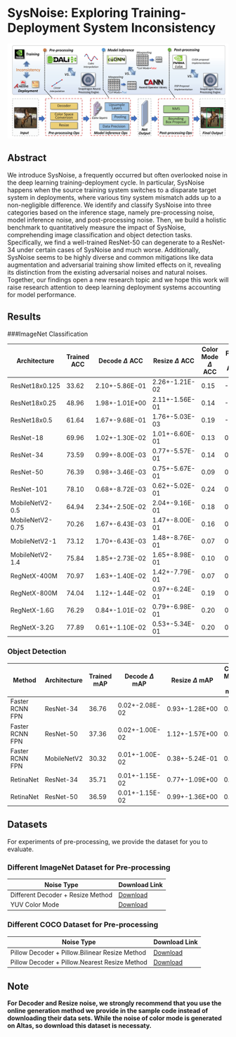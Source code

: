 # SysNoise: Exploring Training-Deployment System Inconsistency


<p align="center"><img src="system_overview.png" width="700">


## Abstract
We introduce SysNoise, a frequently occurred but often overlooked noise in the deep learning training-deployment cycle. In particular, SysNoise happens when the source training system switches to a disparate target system in deployments, where various tiny system mismatch adds up to a non-negligible difference. We identify and classify SysNoise into three categories based on the inference stage, namely pre-processing noise, model inference noise, and post-processing noise. Then, we build a holistic benchmark to quantitatively measure the impact of SysNoise, comprehending image classification and object detection tasks. Specifically, we find a well-trained ResNet-50 can degenerate to a ResNet-34 under certain cases of SysNoise and much worse. Additionally, SysNoise seems to be highly diverse and common mitigations like data augmentation and adversarial training show limited effects on it, revealing its distinction from the existing adversarial noises and natural noises. Together, our findings open a new research topic and we hope this work will raise research attention to deep learning deployment systems accounting for model performance.

## Results 

###ImageNet Classification

|Architecture| Trained ACC | Decode $\Delta$ ACC  | Resize $\Delta$ ACC | Color Mode $\Delta$ ACC | FP16 $\Delta$ ACC | Int8 $\Delta$ ACC | Ceil Mode $\Delta$ ACC |
|------------|------------|------------|------------|------------|------------|------------|------------|
|ResNet18x0.125 | 33.62 | 2.10+-5.86E-01 | 2.26+-1.21E-02 | 0.15  | -0.01 | 1.16  | 2.97 |
|ResNet18x0.25 | 48.96  | 1.98+-1.01E+00  | 2.11+-1.56E-01 | 0.14  | -0.01 | 0.82  | 2.34 |
|ResNet18x0.5 | 61.64 | 1.67+-9.68E-01 | 1.76+-5.03E-03 | 0.19  | -0.01 | 0.15  | 2.72 |
|ResNet-18 | 69.96 | 1.02+-1.30E-02 | 1.01+-6.60E-01 | 0.13  | 0.00 | 0.20  | 2.40 |
|ResNet-34 | 73.59 | 0.99+-8.00E-03 | 0.77+-5.57E-01 | 0.14   | 0.00 | 0.04  | 0.85 |
|ResNet-50 | 76.39   | 0.98+-3.46E-03 | 0.75+-5.67E-01 | 0.09  | 0.00 | 0.06 | 1.24 |
|ResNet-101 | 78.10  | 0.68+-8.72E-03 | 0.62+-5.02E-01 | 0.24   | 0.01 | 0.69  | 0.75|
|MobileNetV2-0.5 | 64.94 | 2.34+-2.50E-02 | 2.04+-9.16E-01 | 0.18 |  0.01 | 0.57 | - |
|MobileNetV2-0.75 | 70.26 | 1.67+-6.43E-03 | 1.47+-8.00E-01 | 0.16   | 0.01 | 0.72 | - |
|MobileNetV2-1 | 73.12 | 1.70+-6.43E-03 | 1.48+-8.76E-01 | 0.07 | 0.02  | 0.77  | -  |
|MobileNetV2-1.4 | 75.84 | 1.85+-2.73E-02 |  1.65+-8.98E-01 | 0.10  | 0.01  | 0.53  | - |
|RegNetX-400M | 70.97  | 1.63+-1.40E-02 |  1.42+-7.79E-01 | 0.07 | 0.01 | 0.09  | -  |
|RegNetX-800M | 74.04  | 1.12+-1.44E-02 |	0.97+-6.24E-01 | 0.19  | 0.02 | 0.24 | -  |
|RegNetX-1.6G | 76.29  | 0.84+-1.01E-02 | 0.79+-6.98E-01 | 0.20  | 0.01 | 0.19  | - |
|RegNetX-3.2G | 77.89   | 0.61+-1.10E-02 | 0.53+-5.34E-01 | 0.20  | 0.00 | 0.24 | - | 

### Object Detection
| Method | Architecture | Trained mAP | Decode $\Delta$ mAP| Resize $\Delta$ mAP| Color Mode $\Delta$ mAP| Upsample $\Delta$ mAP| Int8 $\Delta$ mAP| Ceil Mode $\Delta$ mAP| Post Processing $\Delta$ mAP| 
|--------|--------|--------|--------|--------|--------|--------|--------|--------|--------|
|Faster RCNN FPN| ResNet-34 | 36.76 | 0.02+-2.08E-02 | 0.93+-1.28E+00 | 0.25  | 1.28 | 0.06  | 0.04 |  2.29  |
|Faster RCNN FPN | ResNet-50 | 37.36  | 0.02+-1.00E-02 | 1.12+-1.57E+00 | 0.10 | 1.66 | 0.10 | 0.03 | 2.39   |
|Faster RCNN FPN | MobileNetV2 | 30.32  | 0.01+-1.00E-02 | 0.38+-5.24E-01 | 0.24  | 0.96  | 0.07 | - | 2.23 |
|RetinaNet | ResNet-34 |  35.71  | 0.01+-1.15E-02 | 0.77+-1.09E+00 | 0.29  | 0.35 | 0.10 | 0.01 | 3.44 | 
|RetinaNet | ResNet-50|  36.59 | 0.01+-1.15E-02 | 0.99+-1.36E+00 | 0.36 | 0.69 | 0.03 | 0.01 | 3.00  |


	
## Datasets
For experiments of pre-processing, we provide the dataset for you to evaluate.

### Different ImageNet Dataset for Pre-processing
|Noise Type| Download Link |
|------|-----|
|Different Decoder + Resize Method|[Download](https://drive.google.com/file/d/13733k-iXqGMw_B2LPlKspnr5fQrMmZBI/view?usp=sharing)| 
|YUV Color Mode| [Download](https://drive.google.com/file/d/1GnU4wCa5Nsd4jDDHvavJZvdnFjhcyApr/view?usp=sharing)

### Different COCO Dataset for Pre-processing
|Noise Type| Download Link |
|------|-----|
|Pillow Decoder + Pillow.Bilinear Resize Method|[Download](https://drive.google.com/file/d/1FSD5aoQNwvsUaY6bdCIguwTQd2gOgqcs/view?usp=sharing)
|Pillow Decoder + Pillow.Nearest Resize Method|[Download](https://drive.google.com/file/d/1j2kdJTYcjzdqQBZ6ZQkJZ8H5lQPzp0Wk/view?usp=sharing)


## Note
**For Decoder and Resize noise, we strongly recommend that you use the online generation method we provide in the sample code instead of downloading their data sets. While the noise of color mode is generated on Altas, so download this dataset is necessaty.**
